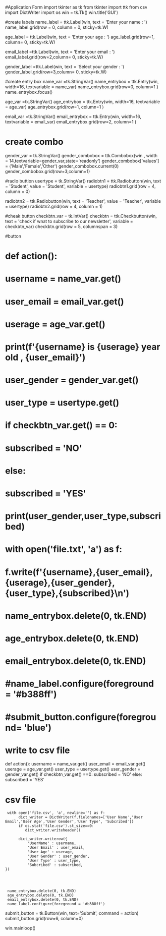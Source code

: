 #Application Form
import tkinter as tk
from tkinter import ttk
from csv import DictWriter
import os
win = tk.Tk()
win.title('GUI')

#create labels
name_label = ttk.Label(win, text = 'Enter your name : ')
name_label.grid(row = 0, column = 0, sticky=tk.W)

age_label = ttk.Label(win, text = 'Enter your age : ')
age_label.grid(row=1, column= 0, sticky=tk.W)

email_label =ttk.Label(win, text = 'Enter your email : ')
email_label.grid(row=2,column= 0, sticky=tk.W)

gender_label =ttk.Label(win, text = 'Select your gender : ')
gender_label.grid(row=3,column= 0, sticky=tk.W)


#create entry box
name_var =tk.StringVar()
name_entrybox = ttk.Entry(win, width=16, textvariable = name_var)
name_entrybox.grid(row=0, column=1 )
name_entrybox.focus()

age_var =tk.StringVar()
age_entrybox = ttk.Entry(win, width=16, textvariable = age_var)
age_entrybox.grid(row=1, column=1 )

email_var =tk.StringVar()
email_entrybox = ttk.Entry(win, width=16, textvariable = email_var)
email_entrybox.grid(row=2, column=1 )


# create combo
gender_var = tk.StringVar()
gender_combobox = ttk.Combobox(win , width = 14,textvariable=gender_var,state='readonly')
gender_combobox['values'] = ('Male','Female','Other')
gender_combobox.current(0)
gender_combobox.grid(row=3,column=1)

#radio buttion
usertype = tk.StringVar()
radiobtn1 = ttk.Radiobutton(win, text = 'Student', value = 'Student', variable = usertype)
radiobtn1.grid(row = 4, column = 0)

radiobtn2 = ttk.Radiobutton(win, text = 'Teacher', value = 'Teacher', variable = usertype)
radiobtn2.grid(row = 4, column = 1)

#cheak button
checkbtn_var = tk.IntVar()
checkbtn = ttk.Checkbutton(win, text = 'check if wnat to subscribe to our newsletter', variable = checkbtn_var)
checkbtn.grid(row = 5, columnspan = 3)

#button
# def action():
#     username = name_var.get()
#     user_email = email_var.get()
#     userage = age_var.get()
#     print(f'{username} is {userage} year old , {user_email}')
#     user_gender = gender_var.get()
#     user_type = usertype.get()
#     if checkbtn_var.get() == 0:
#         subscribed = 'NO'
#     else: 
#         subscribed = 'YES'
#     print(user_gender,user_type,subscribed)

#     with open('file.txt', 'a') as f:
#         f.write(f'{username},{user_email},{userage},{user_gender},{user_type},{subscribed}\n')

#     name_entrybox.delete(0, tk.END)
#     age_entrybox.delete(0, tk.END)
#     email_entrybox.delete(0, tk.END)
#     #name_label.configure(foreground = '#b388ff')

#     #submit_button.configure(foreground= 'blue')
        

# write to csv file

def action():
     username = name_var.get()
     user_email = email_var.get()
     userage = age_var.get()
     user_type = usertype.get()
     user_gender = gender_var.get()
     if checkbtn_var.get() ==0:
        subscribed = 'NO'
     else: 
        subscribed = 'YES'


# csv file
     with open('file.csv', 'a', newline='') as f:   
          dict_writer = DictWriter(f,fieldnames=['User Name','User Email','User Age','User Gender','User Type', 'Subcribed'])
          if os.stat('file.csv').st_size==0:
             dict_writer.writeheader()

          dict_writer.writerow({
              'UserName' : username,
              'User Email' : user_email,
              'User Age' : userage,
              'User Gender' : user_gender,
              'User Type' : user_type,
              'Subcribed' : subscribed,
    })  
     


     
     name_entrybox.delete(0, tk.END)
     age_entrybox.delete(0, tk.END)
     email_entrybox.delete(0, tk.END)
     name_label.configure(foreground = '#b388ff')

      


submit_button = tk.Button(win, text='Submit', command = action)
submit_button.grid(row=6, column=0)


win.mainloop()
